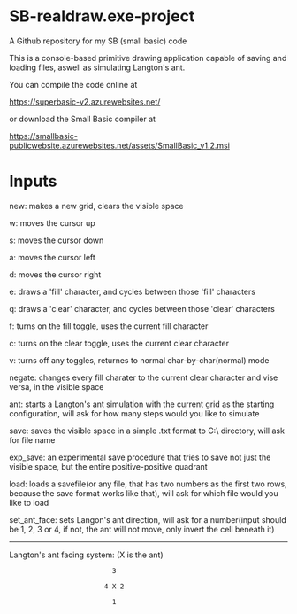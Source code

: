 # SB-realdraw.exe-project
A Github repository for my SB (small basic) code

This is a console-based primitive drawing application capable of saving and loading files, aswell as simulating Langton's ant.

You can compile the code online at 

https://superbasic-v2.azurewebsites.net/ 

or download the Small Basic compiler at 

https://smallbasic-publicwebsite.azurewebsites.net/assets/SmallBasic_v1.2.msi

# Inputs

new: makes a new grid, clears the visible space

w: moves the cursor up

s: moves the cursor down

a: moves the cursor left

d: moves the cursor right

e: draws a 'fill' character, and cycles between those 'fill' characters

q: draws a 'clear' character, and cycles between those 'clear' characters

f: turns on the fill toggle, uses the current fill character

c: turns on the clear toggle, uses the current clear character

v: turns off any toggles, returnes to normal char-by-char(normal) mode

negate: changes every fill charater to the current clear character and vise versa, in the visible space

ant: starts a Langton's ant simulation with the current grid as the starting configuration, will ask for how many steps would you like to simulate

save: saves the visible space in a simple .txt format to C:\ directory, will ask for file name

exp_save: an experimental save procedure that tries to save not just the visible space, but the entire positive-positive quadrant

load: loads a savefile(or any file, that has two numbers as the first two rows, because the save format works like that), will ask for which file would you like to load

set_ant_face: sets Langon's ant direction, will ask for a number(input should be 1, 2, 3 or 4, if not, the ant will not move, only invert the cell beneath it)

---------------------------
Langton's ant facing system:        (X is the ant)

                              3
                              
                            4 X 2
                            
                              1
                              
